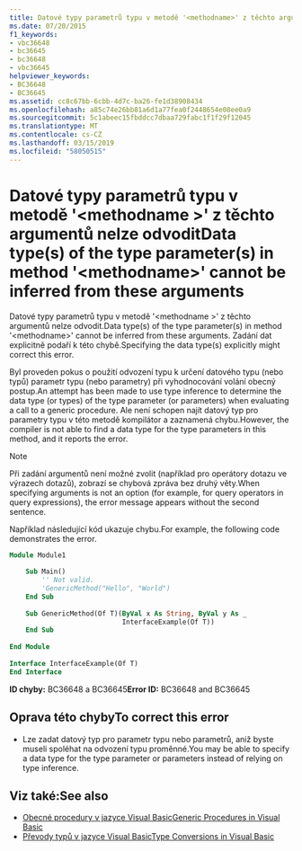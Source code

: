 ```yaml
---
title: Datové typy parametrů typu v metodě '<methodname>' z těchto argumentů nelze odvodit
ms.date: 07/20/2015
f1_keywords:
- vbc36648
- bc36645
- bc36648
- vbc36645
helpviewer_keywords:
- BC36648
- BC36645
ms.assetid: cc8c67bb-6cbb-4d7c-ba26-fe1d38908434
ms.openlocfilehash: a85c74e26bb81a6d1a77fea0f2448654e08ee0a9
ms.sourcegitcommit: 5c1abeec15fbddcc7dbaa729fabc1f1f29f12045
ms.translationtype: MT
ms.contentlocale: cs-CZ
ms.lasthandoff: 03/15/2019
ms.locfileid: "58050515"
---
```

# <a name="data-types-of-the-type-parameters-in-method-methodname-cannot-be-inferred-from-these-arguments"></a><span data-ttu-id="c0450-102">Datové typy parametrů typu v metodě '\<methodname >' z těchto argumentů nelze odvodit</span><span class="sxs-lookup"><span data-stu-id="c0450-102">Data type(s) of the type parameter(s) in method '\<methodname>' cannot be inferred from these arguments</span></span>
<span data-ttu-id="c0450-103">Datové typy parametrů typu v metodě '\<methodname >' z těchto argumentů nelze odvodit.</span><span class="sxs-lookup"><span data-stu-id="c0450-103">Data type(s) of the type parameter(s) in method '\<methodname>' cannot be inferred from these arguments.</span></span> <span data-ttu-id="c0450-104">Zadání dat explicitně podaří k této chybě.</span><span class="sxs-lookup"><span data-stu-id="c0450-104">Specifying the data type(s) explicitly might correct this error.</span></span>  
  
 <span data-ttu-id="c0450-105">Byl proveden pokus o použití odvození typu k určení datového typu (nebo typů) parametr typu (nebo parametry) při vyhodnocování volání obecný postup.</span><span class="sxs-lookup"><span data-stu-id="c0450-105">An attempt has been made to use type inference to determine the data type (or types) of the type parameter (or parameters) when evaluating a call to a generic procedure.</span></span> <span data-ttu-id="c0450-106">Ale není schopen najít datový typ pro parametry typu v této metodě kompilátor a zaznamená chybu.</span><span class="sxs-lookup"><span data-stu-id="c0450-106">However, the compiler is not able to find a data type for the type parameters in this method, and it reports the error.</span></span>  
  
> [!NOTE]
>  <span data-ttu-id="c0450-107">Při zadání argumentů není možné zvolit (například pro operátory dotazu ve výrazech dotazů), zobrazí se chybová zpráva bez druhý věty.</span><span class="sxs-lookup"><span data-stu-id="c0450-107">When specifying arguments is not an option (for example, for query operators in query expressions), the error message appears without the second sentence.</span></span>  
  
 <span data-ttu-id="c0450-108">Například následující kód ukazuje chybu.</span><span class="sxs-lookup"><span data-stu-id="c0450-108">For example, the following code demonstrates the error.</span></span>  
  
```vb  
Module Module1  
  
    Sub Main()  
        '' Not valid.  
        'GenericMethod("Hello", "World")  
    End Sub  
  
    Sub GenericMethod(Of T)(ByVal x As String, ByVal y As _  
                            InterfaceExample(Of T))  
    End Sub  
  
End Module  
  
Interface InterfaceExample(Of T)  
End Interface  
```  
  
 <span data-ttu-id="c0450-109">**ID chyby:** BC36648 a BC36645</span><span class="sxs-lookup"><span data-stu-id="c0450-109">**Error ID:** BC36648 and BC36645</span></span>  
  
## <a name="to-correct-this-error"></a><span data-ttu-id="c0450-110">Oprava této chyby</span><span class="sxs-lookup"><span data-stu-id="c0450-110">To correct this error</span></span>  
  
-   <span data-ttu-id="c0450-111">Lze zadat datový typ pro parametr typu nebo parametrů, aniž byste museli spoléhat na odvození typu proměnné.</span><span class="sxs-lookup"><span data-stu-id="c0450-111">You may be able to specify a data type for the type parameter or parameters instead of relying on type inference.</span></span>  
  
## <a name="see-also"></a><span data-ttu-id="c0450-112">Viz také:</span><span class="sxs-lookup"><span data-stu-id="c0450-112">See also</span></span>

- [<span data-ttu-id="c0450-113">Obecné procedury v jazyce Visual Basic</span><span class="sxs-lookup"><span data-stu-id="c0450-113">Generic Procedures in Visual Basic</span></span>](../../visual-basic/programming-guide/language-features/data-types/generic-procedures.md)
- [<span data-ttu-id="c0450-114">Převody typů v jazyce Visual Basic</span><span class="sxs-lookup"><span data-stu-id="c0450-114">Type Conversions in Visual Basic</span></span>](../../visual-basic/programming-guide/language-features/data-types/type-conversions.md)
